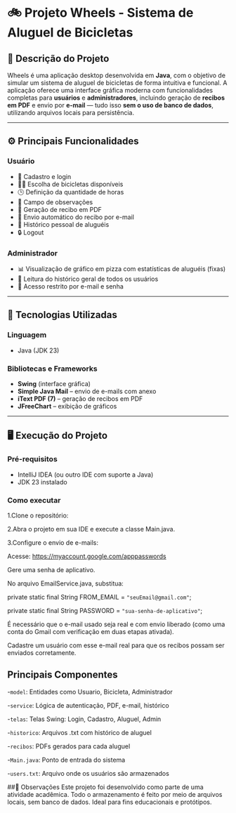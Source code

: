 # 🚲 Projeto Wheels - Sistema de Aluguel de Bicicletas


## 📌 Descrição do Projeto

Wheels é uma aplicação desktop desenvolvida em **Java**, com o objetivo de simular um sistema de aluguel de bicicletas de forma intuitiva e funcional. A aplicação oferece uma interface gráfica moderna com funcionalidades completas para **usuários** e **administradores**, incluindo geração de **recibos em PDF** e envio por **e-mail** — tudo isso **sem o uso de banco de dados**, utilizando arquivos locais para persistência.

---

## ⚙️ Principais Funcionalidades

### Usuário
- 👤 Cadastro e login
- 🚴‍♂️ Escolha de bicicletas disponíveis
- 🕒 Definição da quantidade de horas
- 📝 Campo de observações
- 📄 Geração de recibo em PDF
- 📧 Envio automático do recibo por e-mail
- 📂 Histórico pessoal de aluguéis
- 🔒 Logout

### Administrador
- 📊 Visualização de gráfico em pizza com estatísticas de aluguéis (fixas)
- 📁 Leitura do histórico geral de todos os usuários
- 🔐 Acesso restrito por e-mail e senha

---

## 🧱 Tecnologias Utilizadas

### Linguagem
- Java (JDK 23)

### Bibliotecas e Frameworks
- **Swing** (interface gráfica)
- **Simple Java Mail** – envio de e-mails com anexo
- **iText PDF (7)** – geração de recibos em PDF
- **JFreeChart** – exibição de gráficos

---

## 🖥️ Execução do Projeto

### Pré-requisitos
- IntelliJ IDEA (ou outro IDE com suporte a Java)
- JDK 23 instalado

### Como executar
1.Clone o repositório:

2.Abra o projeto em sua IDE e execute a classe Main.java.

3.Configure o envio de e-mails:

Acesse: https://myaccount.google.com/apppasswords

Gere uma senha de aplicativo.

No arquivo EmailService.java, substitua:

private static final String FROM_EMAIL = `"seuEmail@gmail.com"`;

private static final String PASSWORD = `"sua-senha-de-aplicativo"`;

É necessário que o e-mail usado seja real e com envio liberado (como uma conta do Gmail com verificação em duas etapas ativada).

Cadastre um usuário com esse e-mail real para que os recibos possam ser enviados corretamente.

## Principais Componentes

-`model`: Entidades como Usuario, Bicicleta, Administrador

-`service`: Lógica de autenticação, PDF, e-mail, histórico

-`telas`: Telas Swing: Login, Cadastro, Aluguel, Admin

-`historico`: Arquivos .txt com histórico de aluguel

-`recibos`: PDFs gerados para cada aluguel

-`Main.java`:  Ponto de entrada do sistema

-`users.txt`: Arquivo onde os usuários são armazenados


##🧠 Observações
Este projeto foi desenvolvido como parte de uma atividade acadêmica. Todo o armazenamento é feito por meio de arquivos locais, sem banco de dados. Ideal para fins educacionais e protótipos.

